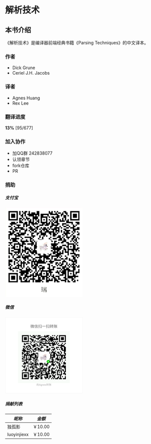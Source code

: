 # 解析技术

## 本书介绍

《解析技术》是编译器前端经典书籍《Parsing Techniques》的中文译本。

### 作者
- Dick Grune
- Ceriel J.H. Jacobs

### 译者
- Agnes Huang
- Rex Lee

### 翻译进度
**13%** [95/677]

### 加入协作
- 加QQ群 242838077
- 认领章节
- fork仓库
- PR

### 捐助

##### 支付宝

<img src="./ebook/img/donate_alipay.jpg" alt="支付宝" style="width:50%"/>

##### 微信

<img src="./ebook/img/donate_wx.png" alt="微信" style="width:50%"/>

##### 捐献列表
|*昵称*|*金额*|
|------|-----|
|独孤影|￥10.00|
|luoyinjiexx|￥10.00|